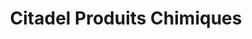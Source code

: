 ---
title: "Citadel Produits Chimiques"
url: /notre-dame-du-mont-carmel/citadel-produits-chimiques/
shop: shop
---